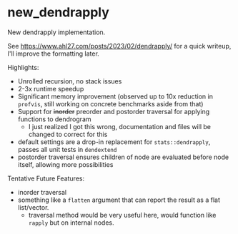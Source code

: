 # new_dendrapply

New dendrapply implementation.

See https://www.ahl27.com/posts/2023/02/dendrapply/ for a quick writeup, I'll improve the formatting later.

Highlights:
- Unrolled recursion, no stack issues
- 2-3x runtime speedup
- Significant memory improvement (observed up to 10x reduction in `profvis`, still working on concrete benchmarks aside from that)
- Support for ~~inorder~~ preorder and postorder traversal for applying functions to dendrogram
  - I just realized I got this wrong, documentation and files will be changed to correct for this
- default settings are a drop-in replacement for `stats::dendrapply`, passes all unit tests in `dendextend`
- postorder traversal ensures children of node are evaluated before node itself, allowing more possibilities

Tentative Future Features:
- inorder traversal
- something like a `flatten` argument that can report the result as a flat list/vector.
  - traversal method would be very useful here, would function like `rapply` but on internal nodes.
